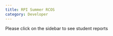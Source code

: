 ```yaml
---
title: RPI Summer RCOS
category: Developer
---
```


Please click on the sidebar to see student reports